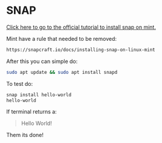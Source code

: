 # SNAP
[Click here to go to the official tutorial to install snap on mint.](https://snapcraft.io/docs/installing-snap-on-linux-mint)

Mint have a rule that needed to be removed:

```sh
https://snapcraft.io/docs/installing-snap-on-linux-mint
```

After this you can simple do:

```sh
sudo apt update && sudo apt install snapd
```

To test do:

```sh
snap install hello-world
hello-world
```
If terminal returns a:

> Hello World!

Them its done!